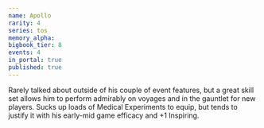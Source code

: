 ```yaml
---
name: Apollo
rarity: 4
series: tos
memory_alpha:
bigbook_tier: 8
events: 4
in_portal: true
published: true
---
```


Rarely talked about outside of his couple of event features, but a great skill set allows him to perform admirably on voyages and in the gauntlet for new players. Sucks up loads of Medical Experiments to equip, but tends to justify it with his early-mid game efficacy and +1 Inspiring.
